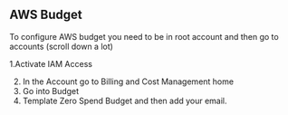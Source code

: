 ## AWS Budget

To configure AWS budget you need to be in root account and then go to accounts (scroll down a lot)

1.Activate IAM Access

2. In the Account go to Billing and Cost Management home
3. Go into Budget
4. Template Zero Spend Budget and then add your email.
